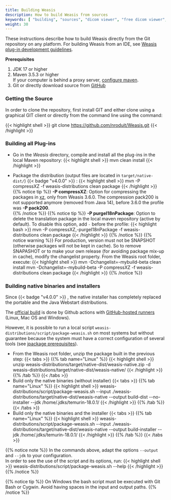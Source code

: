 ```yaml
---
title: Building Weasis
description: How to build Weasis from sources
keywords: [ "building", "sources", "dicom viewer", "free dicom viewer", "open source dicom viewer", "weasis dicom viewer",  "multi-platform dicom viewer", "dicom", "pacs", "pacs viewer" ]
weight: 30
---
```


These instructions describe how to build Weasis directly from the Git repository on any platform. For building Weasis from an IDE, see [Weasis plug-in development guidelines](../guidelines).

**Prerequisites**

1. JDK 17 or higher
2. Maven 3.5.3 or higher<br>
   If your computer is behind a proxy server, [configure maven](https://maven.apache.org/guides/mini/guide-proxies.html).
3. Git or directly download source from [GitHub](https://github.com/nroduit/Weasis)

### Getting the Source

In order to clone the repository, first install GIT and either clone using a graphical GIT client or directly from the command line using the command:

{{< highlight shell >}}
git clone https://github.com/nroduit/Weasis.git
{{< /highlight >}}

### Building all Plug-ins

- Go in the *Weasis* directory, compile and install all the plug-ins in the local Maven repository:
{{< highlight shell >}}
mvn clean install
{{< /highlight >}}

- Package the distribution (output files are located in `target/native-dist/`) {{< badge "v4.0.0" >}} :
{{< highlight shell >}}
mvn -P compressXZ -f weasis-distributions clean package
{{< /highlight >}}
{{% notice tip %}}
**-P compressXZ**: Option for compressing the packages in [xz](https://en.wikipedia.org/wiki/XZ_Utils), only from Weasis 3.6.0. The compression pack200 is not supported anymore (removed from Java 14), before 3.6.0 the profile was **-P pack200**.<br>
{{% /notice %}}
{{% notice tip %}}
**-P purgeI18nPackage**: Option to delete the translation package in the local maven repository (active by default). To disable this option, add `-` before the profile:
{{< highlight bash >}}
mvn -P compressXZ,-purgeI18nPackage -f weasis-distributions clean package
{{< /highlight >}}
{{% /notice %}}
{{% notice warning %}}
For production, version must not be SNAPSHOT (otherwise packages will not be kept in cache). So to remove SNAPASHOT or to make your own release (for avoiding package mix-up in cache), modify the changelist property. From the Weasis root folder, execute:
{{< highlight shell >}}
mvn -Dchangelist=-mybuild-beta clean install
mvn -Dchangelist=-mybuild-beta -P compressXZ -f weasis-distributions clean package
{{< /highlight >}}
{{% /notice %}}


### Building native binaries and installers

Since {{< badge "v4.0.0" >}} , the native installer has completely replaced the portable and the Java Webstart distributions.

The [official build](https://github.com/nroduit/Weasis/blob/master/.github/workflows/build-installer.yml) is done by Github actions with [GitHub-hosted runners](https://docs.github.com/en/actions/using-github-hosted-runners/about-github-hosted-runners) (Linux, Mac OS and Windows). 

However, it is possible to run a local script `weasis-distributions/script/package-weasis.sh` on most systems but without guarantee because the system must have a correct configuration of several tools (see [jpackage prerequisites](https://docs.oracle.com/en/java/javase/18/jpackage/packaging-overview.html)).

- From the Weasis root folder, unzip the package built in the previous step:
{{< tabs >}}
{{% tab name="Linux" %}}
{{< highlight shell >}}
unzip weasis-distributions/target/native-dist/weasis-native.zip -d weasis-distributions/target/native-dist/weasis-native/
{{< /highlight >}}
{{% /tab %}}
{{< /tabs >}}
- Build only the native binaries (without installer)
{{< tabs >}}
{{% tab name="Linux" %}}
{{< highlight shell >}}
weasis-distributions/script/package-weasis.sh --input ./weasis-distributions/target/native-dist/weasis-native --output build-dist --no-installer --jdk /home/.jdks/temurin-18.0.1/
{{< /highlight >}}
{{% /tab %}}
{{< /tabs >}}
- Build only the native binaries and the installer
{{< tabs >}}
{{% tab name="Linux" %}}
{{< highlight shell >}}
weasis-distributions/script/package-weasis.sh --input ./weasis-distributions/target/native-dist/weasis-native --output build-installer --jdk /home/.jdks/temurin-18.0.1/
{{< /highlight >}}
{{% /tab %}}
{{< /tabs >}}

{{% notice note %}}
In the commands above, adapt the options `--output` and `--jdk` to your configuration.<br>
In order to see the use of the script and its options, run:
{{< highlight shell >}}
weasis-distributions/script/package-weasis.sh --help
{{< /highlight >}}
{{% /notice %}}

{{% notice tip %}}
On Windows the bash script must be executed with Git Bash or Cygwin. Avoid having spaces in the input and output paths.
{{% /notice %}}